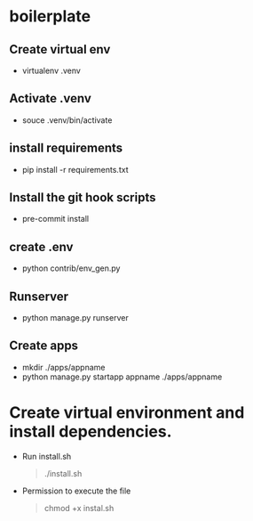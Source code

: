 # boilerplate

## Create virtual env
- virtualenv .venv

## Activate .venv
- souce .venv/bin/activate

## install requirements
- pip install -r requirements.txt

## Install the git hook scripts
- pre-commit install

## create .env
- python contrib/env_gen.py

## Runserver
- python manage.py runserver

## Create apps
- mkdir ./apps/appname
- python manage.py startapp appname ./apps/appname

# Create virtual environment and install dependencies.
- Run install.sh
    > ./install.sh
- Permission to execute the file
    > chmod +x instal.sh

